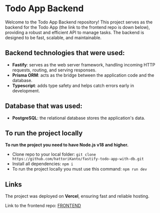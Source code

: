 # Todo App Backend

Welcome to the Todo App Backend repository! This project serves as the backend for the Todo App (the link to the frontend repo is down below), providing a robust and efficient API to manage tasks. The backend is designed to be fast, scalable, and maintainable.

## Backend technologies that were used:
- **Fastify**: serves as the web server framework, handling incoming HTTP requests, routing, and serving responses.
- **Prisma ORM**: acts as the bridge between the application code and the database.
- **Typescript**: adds type safety and helps catch errors early in development.

## Database that was used: 
- **PostgreSQL**: the relational database stores the application's data.

## To run the project locally

**To run the project you need to have Node.js v18 and higher.**

- Clone repo to your local folder:
`git clone https://github.com/hattoriKanto/fastify-todo-app-with-db.git`
- Install all dependencies:
`npm i`
- To run the project locally you must use this command:
`npm run dev`

## Links

The project was deployed on **Vercel**, ensuring fast and reliable hosting.

Link to the frontend repo: [FRONTEND](https://github.com/hattoriKanto/react-todo-app-with-db)
